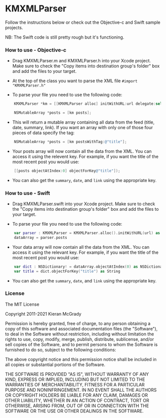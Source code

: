 # KMXMLParser

Follow the instructions below or check out the Objective-c and Swift sample projects. 

NB: The Swift code is still pretty rough but it's functioning.

### How to use - Objective-c

- Drag KMXMLParser.m and KMXMLParser.h into your Xcode project. Make sure to check the "Copy items into destination group's folder" box and add the files to your target.

- At the top of the class you want to parse the XML file ``#import "KMXMLParser.h"``

- To parse your file you need to use the following code:

```Objective-C
    KMXMLParser *km = [[KMXMLParser alloc] initWithURL:url delegate:self]; 

    NSMutableArray *posts = [km posts];
```
- This will return a mutable array containing all data from the feed (title, date, summary, link). If you want an array with only one of those four pieces of data specify the tag:

```Objective-C
    NSMutableArray *posts = [km postsWithTag:@"title"];
```

- Your posts array will now contain all the data from the XML. You can access it using the relevent key. For example, if you want the title of the most recent post you would use:

```Objective-C
    [[posts objectAtIndex:0] objectForKey@"title"]);
```

- You can also get the ``summary``, ``date``, and ``link`` using the appropriate key.

### How to use - Swift

- Drag KMXMLParser.swift into your Xcode project. Make sure to check the "Copy items into destination group's folder" box and add the files to your target.

- To parse your file you need to use the following code:

```Swift
    var parser : KMXMLParser = KMXMLParser.alloc().initWithURL(url) as KMXMLParser 
    dataArray = parser.posts
```
- Your data array will now contain all the data from the XML. You can access it using the relevant key. For example, if you want the title of the most recent post you would use:

```Swift
    var dict : NSDictionary! = dataArray.objectAtIndex(0) as NSDictionary
    var title = dict.objectForKey("title") as String
``` 

- You can also get the ``summary``, ``date``, and ``link`` using the appropriate key.

### License

  The MIT License

  Copyright 2011-2021 Kieran McGrady

  Permission is hereby granted, free of charge, to any person obtaining a copy of 
  this software and associated documentation files (the "Software"), to deal in 
  the Software without restriction, including without limitation the rights to use, 
  copy, modify, merge, publish, distribute, sublicense, and/or sell copies of the 
  Software, and to permit persons to whom the Software is furnished to do so, subject 
  to the following conditions:

  The above copyright notice and this permission notice shall be included in all 
  copies or substantial portions of the Software.

  THE SOFTWARE IS PROVIDED "AS IS", WITHOUT WARRANTY OF ANY KIND, EXPRESS OR IMPLIED, 
  INCLUDING BUT NOT LIMITED TO THE WARRANTIES OF MERCHANTABILITY, FITNESS 
  FOR A PARTICULAR PURPOSE AND NONINFRINGEMENT. IN NO EVENT SHALL THE AUTHORS 
  OR COPYRIGHT HOLDERS BE LIABLE FOR ANY CLAIM, DAMAGES OR OTHER LIABILITY, 
  WHETHER IN AN ACTION OF CONTRACT, TORT OR OTHERWISE, ARISING FROM, OUT OF 
  OR IN CONNECTION WITH THE SOFTWARE OR THE USE OR OTHER DEALINGS IN THE SOFTWARE.
